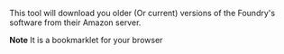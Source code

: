 This tool will download you older (Or current) versions of the Foundry's software from their Amazon server.


**Note** It is a bookmarklet for your browser
